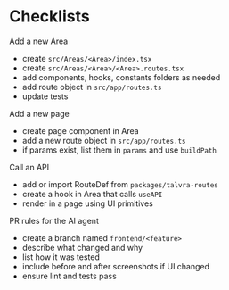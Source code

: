 # Checklists

Add a new Area
- create `src/Areas/<Area>/index.tsx`
- create `src/Areas/<Area>/<Area>.routes.tsx`
- add components, hooks, constants folders as needed
- add route object in `src/app/routes.ts`
- update tests

Add a new page
- create page component in Area
- add a new route object in `src/app/routes.ts`
- if params exist, list them in `params` and use `buildPath`

Call an API
- add or import RouteDef from `packages/talvra-routes`
- create a hook in Area that calls `useAPI`
- render in a page using UI primitives

PR rules for the AI agent
- create a branch named `frontend/<feature>`
- describe what changed and why
- list how it was tested
- include before and after screenshots if UI changed
- ensure lint and tests pass